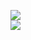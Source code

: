[![](https://img.shields.io/badge/Made%20With-Github%20Spray-lightgrey.svg?style=for-the-badge&logo=github)](https://github.com/Annihil/github-spray#6552)  
[![](https://i.imgur.com/2DrTn0Z.gif)](https://github.com/Annihil/github-spray)